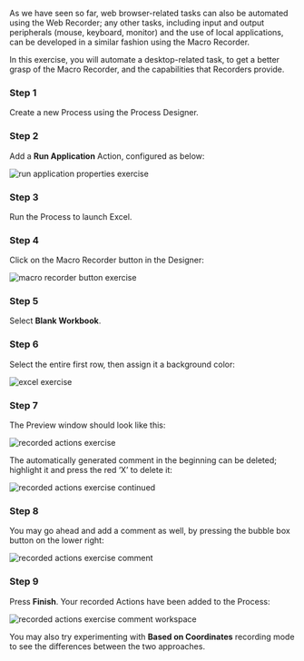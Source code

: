 As we have seen so far, web browser-related tasks can also be automated using the Web Recorder; any other tasks, including input and output peripherals (mouse, keyboard, monitor) and the use of local applications, can be developed in a similar fashion using the Macro Recorder.

In this exercise, you will automate a desktop-related task, to get a better grasp of the Macro Recorder, and the capabilities that Recorders provide.
### Step 1
Create a new Process using the Process Designer.
### Step 2
Add a **Run Application** Action, configured as below:
 

![run application properties exercise](..\media\run-application-properties-exercise.png)

### Step 3
Run the Process to launch Excel.
### Step 4
Click on the Macro Recorder button in the Designer:
 

![macro recorder button exercise](..\media\macro-recorder-button-exercise.png)

### Step 5
Select **Blank Workbook**.
### Step 6
Select the entire first row, then assign it a background color:
 

![excel exercise](..\media\excel-exercise.png)

### Step 7
The Preview window should look like this:
 

![recorded actions exercise](..\media\recorded-actions-exercise.png)

The automatically generated comment in the beginning can be deleted; highlight it and press the red ‘X’ to delete it:
 

![recorded actions exercise continued](..\media\recorded-actions-exercise-continued.png)

### Step 8
You may go ahead and add a comment as well, by pressing the bubble box button on the lower right:
 

![recorded actions exercise comment](..\media\recorded-actions-exercise-comment.png)

### Step 9
Press **Finish**. Your recorded Actions have been added to the Process:
 

![recorded actions exercise comment workspace](..\media\recorded-actions-exercise-comment-workspace.png)

You may also try experimenting with **Based on Coordinates** recording mode to see the differences between the two approaches.
 
